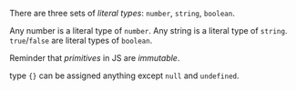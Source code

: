 There are three sets of *literal types*: `number`, `string`, `boolean`.

Any number is a literal type of `number`.
Any string is a literal type of `string`.
`true`/`false` are literal types of `boolean`.

Reminder that *primitives* in JS are *immutable*.

type `{}` can be assigned anything except `null` and `undefined`.